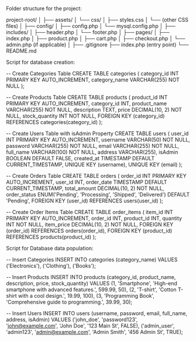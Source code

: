 Folder structure for the project:

project-root/
│
├── assets/
│   └── css/
│      ├── styles.css
│      └── (other CSS files)
│
├── config/
│   ├── config.php
│   └── mysql.config.php
│
├── includes/
│   ├── header.php
│   └── footer.php
│
├── pages/
│   ├── index.php
│   ├── product.php
│   ├── cart.php
│   ├── checkout.php
│   └── admin.php (if applicable)
│
├── .gitignore
├── index.php  (entry point)
└── README.md



Script for database creation:

-- Create Categories Table
CREATE TABLE categories (
    category_id INT PRIMARY KEY AUTO_INCREMENT,
    category_name VARCHAR(255) NOT NULL
);

-- Create Products Table
CREATE TABLE products (
    product_id INT PRIMARY KEY AUTO_INCREMENT,
    category_id INT,
    product_name VARCHAR(255) NOT NULL,
    description TEXT,
    price DECIMAL(10, 2) NOT NULL,
    stock_quantity INT NOT NULL,
    FOREIGN KEY (category_id) REFERENCES categories(category_id)
);

-- Create Users Table with isAdmin Property
CREATE TABLE users (
    user_id INT PRIMARY KEY AUTO_INCREMENT,
    username VARCHAR(50) NOT NULL,
    password VARCHAR(255) NOT NULL,
    email VARCHAR(255) NOT NULL,
    full_name VARCHAR(100) NOT NULL,
    address VARCHAR(255),
    isAdmin BOOLEAN DEFAULT FALSE,
    created_at TIMESTAMP DEFAULT CURRENT_TIMESTAMP,
    UNIQUE KEY (username),
    UNIQUE KEY (email)
);

-- Create Orders Table
CREATE TABLE orders (
    order_id INT PRIMARY KEY AUTO_INCREMENT,
    user_id INT,
    order_date TIMESTAMP DEFAULT CURRENT_TIMESTAMP,
    total_amount DECIMAL(10, 2) NOT NULL,
    order_status ENUM('Pending', 'Processing', 'Shipped', 'Delivered') DEFAULT 'Pending',
    FOREIGN KEY (user_id) REFERENCES users(user_id)
);

-- Create Order Items Table
CREATE TABLE order_items (
    item_id INT PRIMARY KEY AUTO_INCREMENT,
    order_id INT,
    product_id INT,
    quantity INT NOT NULL,
    item_price DECIMAL(10, 2) NOT NULL,
    FOREIGN KEY (order_id) REFERENCES orders(order_id),
    FOREIGN KEY (product_id) REFERENCES products(product_id)
);


Script for Database data population:

-- Insert Categories
INSERT INTO categories (category_name) VALUES
('Electronics'),
('Clothing'),
('Books');

-- Insert Products
INSERT INTO products (category_id, product_name, description, price, stock_quantity) VALUES
(1, 'Smartphone', 'High-end smartphone with advanced features.', 599.99, 50),
(2, 'T-shirt', 'Cotton T-shirt with a cool design.', 19.99, 100),
(3, 'Programming Book', 'Comprehensive guide to programming.', 39.99, 30);

-- Insert Users
INSERT INTO users (username, password, email, full_name, address, isAdmin) VALUES
('john_doe', 'password123', 'john@example.com', 'John Doe', '123 Main St', FALSE),
('admin_user', 'admin123', 'admin@example.com', 'Admin Smith', '456 Admin St', TRUE);
